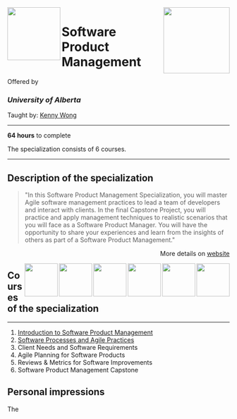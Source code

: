 <a href="https://www.coursera.org/specializations/product-management">
<img src="/img/Software%20Product%20Management%20Specialization%20logo.avif" width="150" height="150" align="right">
</a>

<img src="https://upload.wikimedia.org/wikipedia/en/e/e8/University_of_Alberta_Logo_%282021%29.svg" width="120" height="120" align="left">

# Software Product Management

Offered by 
### *University of Alberta*

Taught by: [Kenny Wong](https://www.coursera.org/instructor/kennyw)

---

**64 hours** to complete

The specialization consists of 6 courses. 

---

## Description of the specialization

>"In this Software Product Management Specialization, you will master Agile software management practices to lead a team of developers and interact with clients. In the final Capstone Project, you will practice and apply management techniques to realistic scenarios that you will face as a Software Product Manager. You will have the opportunity to share your experiences and learn from the insights of others as part of a Software Product Management."

<p align="right">More details on <a href="https://www.coursera.org/specializations/product-management">website</a></p>

<img src="/img/Software%20Product%20Management%20Capstone%20logo.avif" width="75" align="right"> 
<img src="/img/Reviews%20%26%20Metrics%20for%20Software%20Improvements%20logo.avif" width="75" align="right"> 
<img src="/img/Agile%20Planning%20for%20Software%20Products%20logo.avif" width="75" align="right"> 
<img src="/img/Client%20Needs%20and%20Software%20Requirements%20logo.avif" width="75" align="right"> 
<img src="/img/Software%20Processes%20and%20Agile%20Practices%20logo.avif" width="75" align="right"> 
<img src="/img/Introduction%20to%20Software%20Product%20Management%20logo.avif" width="75" align="right"> 

## Courses of the specialization

---

1. [Introduction to Software Product Management](./Introduction%20to%20Software%20Product%20Management)
2. [Software Processes and Agile Practices](./Software%20Processes%20and%20Agile%20Practices)
3. Client Needs and Software Requirements
4. Agile Planning for Software Products
5. Reviews & Metrics for Software Improvements
6. Software Product Management Capstone

## Personal impressions

The 

